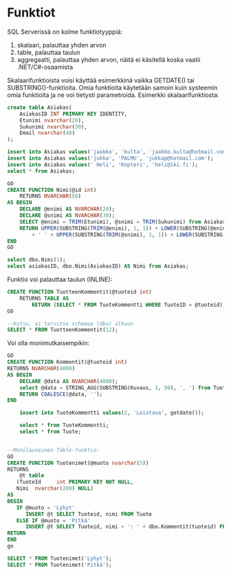 # Funktiot 

SQL Serverissä on kolme funktiotyyppiä:
1. skalaari, palauttaa yhden arvon 
2. table, palauttaa taulun
3. aggregaatti, palauttaa yhden arvon, näitä ei käsitellä koska vaatii .NET/C#-osaamista

Skalaarifunktioista voisi käyttää esimerkkinä vaikka GETDATE() tai SUBSTRING()-funktioita. Omia funktioita käytetään samoin kuin systeemin omia funktioita ja ne voi tietysti parametroida. Esimerkki skalaarifunktiosta: 

```sql
create table Asiakas(
	AsiakasID INT PRIMARY KEY IDENTITY, 
	Etunimi nvarchar(20),
	Sukunimi nvarchar(30),
	Email nvarchar(40)
);

insert into Asiakas values('jaakko', 'kulta', 'jaakko.kulta@hotmail.com');
insert into Asiakas values('jukka', 'PALMU', 'jukkap@hotmail.com');
insert into Asiakas values(' Heli', 'Kopteri', 'heli@iki.fi');
select * from Asiakas;

GO
CREATE FUNCTION Nimi(@id int) 
	RETURNS NVARCHAR(50)
AS BEGIN
	DECLARE @enimi AS NVARCHAR(20);
	DECLARE @snimi AS NVARCHAR(30);
	SELECT @enimi = TRIM(Etunimi), @snimi = TRIM(Sukunimi) from Asiakas WHERE AsiakasID = @id;
	RETURN UPPER(SUBSTRING(TRIM(@enimi), 1, 1)) + LOWER(SUBSTRING(@enimi, 2, 20))
		+ ' ' + UPPER(SUBSTRING(TRIM(@snimi), 1, 1)) + LOWER(SUBSTRING(@snimi, 2, 30));
END
GO

select dbo.Nimi(1);
select asiakasID, dbo.Nimi(AsiakasID) AS Nimi from Asiakas;
```

Funktio voi palauttaa taulun (INLINE):
```sql
CREATE FUNCTION TuotteenKommentit(@tuoteid int)
    RETURNS TABLE AS
	    RETURN (SELECT * FROM TuoteKommentti WHERE TuoteID = @tuoteid);
GO

--Kutsu, ei tarvitse schemaa (dbo) alkuun
SELECT * FROM TuotteenKommentit(12);
```

Voi olla monimutkaisempikin:
```sql
GO
CREATE FUNCTION Kommentit(@tuoteid int) 
RETURNS NVARCHAR(4000)
AS BEGIN
	DECLARE @data AS NVARCHAR(4000);
	select @data = STRING_AGG(SUBSTRING(Kuvaus, 1, 50), ', ') from TuoteKommentti where TuoteID = @tuoteid;
	RETURN COALESCE(@data, '');
END

	insert into TuoteKommentti values(2, 'Loistava', getdate());

	select * from TuoteKommentti;
	select * from Tuote;


--Monilauseinen Table-funktio:
GO
CREATE FUNCTION Tuotenimet(@muoto nvarchar(5))
RETURNS 
	@t table
   (TuoteId 	int PRIMARY KEY NOT NULL,
   Nimi  nvarchar(200) NULL)
AS
BEGIN
   IF @muoto = 'Lyhyt'
      INSERT @t SELECT Tuoteid, nimi FROM Tuote
   ELSE IF @muoto = 'Pitkä'
      INSERT @t SELECT Tuoteid,	nimi + ': ' + dbo.Kommentit(tuoteid) FROM Tuote;
RETURN
END 
go

SELECT * FROM Tuotenimet('Lyhyt');
SELECT * FROM Tuotenimet('Pitkä');
```



